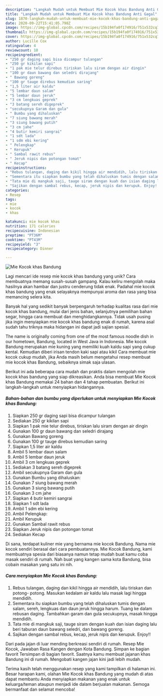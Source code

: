 ```yaml
---
description: "Langkah Mudah untuk Membuat Mie Kocok khas Bandung Anti Gagal"
title: "Langkah Mudah untuk Membuat Mie Kocok khas Bandung Anti Gagal"
slug: 1870-langkah-mudah-untuk-membuat-mie-kocok-khas-bandung-anti-gagal
date: 2020-09-22T15:41:05.798Z
image: https://img-global.cpcdn.com/recipes/15b194fa0f174916/751x532cq70/mie-kocok-khas-bandung-foto-resep-utama.jpg
thumbnail: https://img-global.cpcdn.com/recipes/15b194fa0f174916/751x532cq70/mie-kocok-khas-bandung-foto-resep-utama.jpg
cover: https://img-global.cpcdn.com/recipes/15b194fa0f174916/751x532cq70/mie-kocok-khas-bandung-foto-resep-utama.jpg
author: Lucille Cox
ratingvalue: 4
reviewcount: 10
recipeingredient:
- "250 gr daging sapi bisa dicampur tulangan"
- "250 gr kikilan sapi"
- "1 pak mie telur direbus tiriskan lalu siram dengan air dingin"
- "100 gr daun bawang dan seledri dirajang"
- " Bawang goreng"
- "100 gr tauge direbus kemudian saring"
- "1,5 liter air kaldu"
- "5 lembar daun salam"
- "5 lembar daun jeruk"
- "3 cm lengkuas geprek"
- "3 batang sereh digeprek"
- "secukupnya Garam dan gula"
- " Bumbu yang dihaluskan"
- "7 siung bawang merah"
- "3 siung bawang putih"
- "3 cm jahe"
- "4 butir kemiri sangrai"
- "1 sdt lada"
- "1 sdm ebi kering"
- " Pelengkap"
- " Kerupuk"
- " Sambal rawit rebus"
- " Jeruk nipis dan potongan tomat"
- " Kecap"
recipeinstructions:
- "Rebus tulangan, daging dan kikil hingga air mendidih, lalu tiriskan dan potong- potong. Masukan kedalam air kaldu lalu masak lagi hingga mendidih."
- "Sementara itu siapkan bumbu yang telah dihaluskan tumis dengan salam, sereh, lengkuas dan daun jeruk hingga harum. Tuang ke dalam rebusan daging. Tambahkan garam dan gula secukupnya, masak hingga mendidih."
- "Tata mie di mangkuk saji, tauge siram dengan kuah dan isian daging lalu beri taburan daun bawang seledri, dan bawang goreng."
- "Sajikan dengan sambal rebus, kecap, jeruk nipis dan kerupuk. Enjoy!!"
categories:
- Resep
tags:
- mie
- kocok
- khas

katakunci: mie kocok khas 
nutrition: 171 calories
recipecuisine: Indonesian
preptime: "PT36M"
cooktime: "PT43M"
recipeyield: "3"
recipecategory: Dinner

---
```



![Mie Kocok khas Bandung](https://img-global.cpcdn.com/recipes/15b194fa0f174916/751x532cq70/mie-kocok-khas-bandung-foto-resep-utama.jpg)

Lagi mencari ide resep mie kocok khas bandung yang unik? Cara membuatnya memang susah-susah gampang. Kalau keliru mengolah maka hasilnya akan hambar dan justru cenderung tidak enak. Padahal mie kocok khas bandung yang enak selayaknya mempunyai aroma dan rasa yang bisa memancing selera kita.

Banyak hal yang sedikit banyak berpengaruh terhadap kualitas rasa dari mie kocok khas bandung, mulai dari jenis bahan, selanjutnya pemilihan bahan segar, hingga cara membuat dan menghidangkannya. Tidak usah pusing jika ingin menyiapkan mie kocok khas bandung enak di rumah, karena asal sudah tahu triknya maka hidangan ini dapat jadi sajian spesial.

The name is originally coming from one of the most famous noodle dish in our hometown, Bandung, located in West Java in Indonesia. Mie kocok Bandung merupakan mie kuning yang memiliki kuah kaldu sapi yang cukup kental. Kemudian diberi irisan tendon kaki sapi atau kikil Cara membuat mie kocok cukup mudah, jika Anda masih belum mengetahui resep membuat mie kocok khas Bandung, sebaiknya simak saja ulasan.


Berikut ini ada beberapa cara mudah dan praktis dalam mengolah mie kocok khas bandung yang siap dikreasikan. Anda bisa membuat Mie Kocok khas Bandung memakai 24 bahan dan 4 tahap pembuatan. Berikut ini langkah-langkah untuk menyiapkan hidangannya.

<!--inarticleads1-->

##### Bahan-bahan dan bumbu yang diperlukan untuk menyiapkan Mie Kocok khas Bandung:

1. Siapkan 250 gr daging sapi bisa dicampur tulangan
1. Sediakan 250 gr kikilan sapi
1. Siapkan 1 pak mie telur direbus, tiriskan lalu siram dengan air dingin
1. Gunakan 100 gr daun bawang dan seledri dirajang
1. Gunakan  Bawang goreng
1. Gunakan 100 gr tauge direbus kemudian saring
1. Siapkan 1,5 liter air kaldu
1. Ambil 5 lembar daun salam
1. Ambil 5 lembar daun jeruk
1. Ambil 3 cm lengkuas geprek
1. Sediakan 3 batang sereh digeprek
1. Ambil secukupnya Garam dan gula
1. Gunakan  Bumbu yang dihaluskan:
1. Gunakan 7 siung bawang merah
1. Gunakan 3 siung bawang putih
1. Gunakan 3 cm jahe
1. Siapkan 4 butir kemiri sangrai
1. Siapkan 1 sdt lada
1. Ambil 1 sdm ebi kering
1. Ambil  Pelengkap:
1. Ambil  Kerupuk
1. Gunakan  Sambal rawit rebus
1. Siapkan  Jeruk nipis dan potongan tomat
1. Sediakan  Kecap


Di sana, terdapat kuliner mie yang bernama mie kocok Bandung. Nama mie kocok sendiri berasal dari cara pembuatannya. Mie Kocok Bandung, kami membuatnya spesia dari biasanya namun tetap mudah buat kamu coba masak sendiri di rumah. Nah buat yang kangen sama kota Bandung, bisa cobain masakan yang satu ini nih. 

<!--inarticleads2-->

##### Cara menyiapkan Mie Kocok khas Bandung:

1. Rebus tulangan, daging dan kikil hingga air mendidih, lalu tiriskan dan potong- potong. Masukan kedalam air kaldu lalu masak lagi hingga mendidih.
1. Sementara itu siapkan bumbu yang telah dihaluskan tumis dengan salam, sereh, lengkuas dan daun jeruk hingga harum. Tuang ke dalam rebusan daging. Tambahkan garam dan gula secukupnya, masak hingga mendidih.
1. Tata mie di mangkuk saji, tauge siram dengan kuah dan isian daging lalu beri taburan daun bawang seledri, dan bawang goreng.
1. Sajikan dengan sambal rebus, kecap, jeruk nipis dan kerupuk. Enjoy!!


Dari pada jajan di luar mending berkreasi sendiri di rumah. Resep Mie Kocok, Jawaban Rasa Kangen dengan Kota Bandung. Simpan ke bagian favorit Tersimpan di bagian favorit. Saatnya kamu membuat jajanan khas Bandung ini di rumah. Mengobati kangen jajan kini jadi lebih mudah. 

Terima kasih telah menggunakan resep yang kami tampilkan di halaman ini. Besar harapan kami, olahan Mie Kocok khas Bandung yang mudah di atas dapat membantu Anda menyiapkan makanan yang enak untuk keluarga/teman ataupun menjadi ide dalam berjualan makanan. Semoga bermanfaat dan selamat mencoba!
